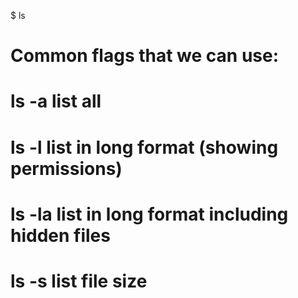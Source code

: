 $ ls
# Common flags that we can use:
# ls -a    list all
# ls -l    list in long format (showing permissions)
# ls -la   list in long format including hidden files
# ls -s    list file size
